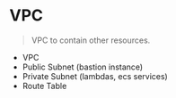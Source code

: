 # VPC

> VPC to contain other resources.

- VPC
- Public Subnet (bastion instance)
- Private Subnet (lambdas, ecs services)
- Route Table
